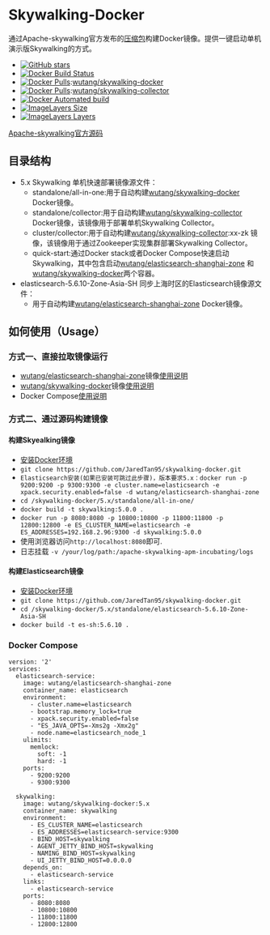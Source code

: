 # Skywalking-Docker
通过Apache-skywalking官方发布的[压缩包](https://skywalking.incubator.apache.org/)构建Docker镜像。提供一键启动单机演示版Skywalking的方式。

- [![GitHub stars](https://img.shields.io/github/stars/JaredTan95/skywalking-docker.svg?style=for-the-badge&label=Stars&logo=github)](https://github.com/JaredTan95/skywalking-docker)
- [![Docker Build Status](https://img.shields.io/docker/build/wutang/skywalking-docker.svg)](https://hub.docker.com/r/wutang/skywalking-docker/)
- [![Docker Pulls](https://img.shields.io/docker/pulls/wutang/skywalking-docker.svg)](https://hub.docker.com/r/wutang/skywalking-docker/):[wutang/skywalking-docker](https://hub.docker.com/r/wutang/skywalking-docker/)
- [![Docker Pulls](https://img.shields.io/docker/pulls/wutang/skywalking-collector.svg)](https://hub.docker.com/r/wutang/skywalking-collector/):[wutang/skywalking-collector](https://hub.docker.com/r/wutang/skywalking-collector/)
- [![Docker Automated build](https://img.shields.io/docker/automated/wutang/skywalking-docker.svg)](https://hub.docker.com/r/wutang/skywalking-docker/builds/)
- [![ImageLayers Size](https://img.shields.io/imagelayers/image-size/wutang/skywalking-docker/latest.svg)](https://hub.docker.com/r/wutang/skywalking-docker/)
- [![ImageLayers Layers](https://img.shields.io/imagelayers/layers/wutang/skywalking-docker/latest.svg)](https://hub.docker.com/r/wutang/skywalking-docker/)

[Apache-skywalking官方源码](https://github.com/apache/incubator-skywalking/)

## 目录结构

- 5.x Skywalking 单机快速部署镜像源文件：
	- standalone/all-in-one:用于自动构建[wutang/skywalking-docker](https://hub.docker.com/r/wutang/skywalking-docker/) Docker镜像。
	- standalone/collector:用于自动构建[wutang/skywalking-collector](https://hub.docker.com/r/wutang/skywalking-collector/) Docker镜像，该镜像用于部署单机Skywalking Collector。
	- cluster/collector:用于自动构建[wutang/skywalking-collector](https://hub.docker.com/r/wutang/skywalking-collector/):xx-zk 镜像，该镜像用于通过Zookeeper实现集群部署Skywalking Collector。
	- quick-start:通过Docker stack或者Docker Compose快速启动Skywalking，其中包含启动[wutang/elasticsearch-shanghai-zone](https://hub.docker.com/r/wutang/elasticsearch-shanghai-zone/) 和[wutang/skywalking-docker](https://hub.docker.com/r/wutang/skywalking-docker/)两个容器。
- elasticsearch-5.6.10-Zone-Asia-SH 同步上海时区的Elasticsearch镜像源文件：
	- 用于自动构建[wutang/elasticsearch-shanghai-zone](https://hub.docker.com/r/wutang/elasticsearch-shanghai-zone/) Docker镜像。

## 如何使用（Usage）


### 方式一、直接拉取镜像运行
- [wutang/elasticsearch-shanghai-zone](https://hub.docker.com/r/wutang/elasticsearch-shanghai-zone/)镜像[使用说明](elasticsearch-5.6.10-Zone-Asia-SH/README.md)
- [wutang/skywalking-docker](https://hub.docker.com/r/wutang/skywalking-docker/)镜像[使用说明](5.x/standalone/all-in-one/README.md)
- Docker Compose[使用说明](../5.x/quick-start/README.md)

### 方式二、通过源码构建镜像

#### 构建Skyealking镜像
- [安装Docker环境](https://www.docker.com/community-edition#/overview)
- ```git clone https://github.com/JaredTan95/skywalking-docker.git```
- ```Elasticsearch安装(如果已安装可跳过此步骤)，版本要求5.x：docker run -p 9200:9200 -p 9300:9300 -e cluster.name=elasticsearch -e xpack.security.enabled=false -d wutang/elasticsearch-shanghai-zone```
- ```cd /skywalking-docker/5.x/standalone/all-in-one/```
- ```docker build -t skywalking:5.0.0 .```
- ```docker run -p 8080:8080 -p 10800:10800 -p 11800:11800 -p 12800:12800 -e ES_CLUSTER_NAME=elasticsearch -e ES_ADDRESSES=192.168.2.96:9300 -d skywalking:5.0.0```
- 使用浏览器访问```http://localhost:8080```即可.
- 日志挂载 ```-v /your/log/path:/apache-skywalking-apm-incubating/logs```

#### 构建Elasticsearch镜像
- [安装Docker环境](https://www.docker.com/community-edition#/overview)
- ```git clone https://github.com/JaredTan95/skywalking-docker.git```
- ```cd /skywalking-docker/5.x/standalone/elasticsearch-5.6.10-Zone-Asia-SH```
- ```docker build -t es-sh:5.6.10 .```

### Docker Compose
```
version: '2'
services:
  elasticsearch-service:
    image: wutang/elasticsearch-shanghai-zone
    container_name: elasticsearch
    environment:
      - cluster.name=elasticsearch
      - bootstrap.memory_lock=true
      - xpack.security.enabled=false
      - "ES_JAVA_OPTS=-Xms2g -Xmx2g"
      - node.name=elasticsearch_node_1
    ulimits:
      memlock:
        soft: -1
        hard: -1
    ports:
      - 9200:9200
      - 9300:9300
  
  skywalking:
    image: wutang/skywalking-docker:5.x
    container_name: skywalking
    environment:
      - ES_CLUSTER_NAME=elasticsearch
      - ES_ADDRESSES=elasticsearch-service:9300
      - BIND_HOST=skywalking
      - AGENT_JETTY_BIND_HOST=skywalking
      - NAMING_BIND_HOST=skywalking
      - UI_JETTY_BIND_HOST=0.0.0.0
    depends_on:
      - elasticsearch-service
    links:
      - elasticsearch-service
    ports:
      - 8080:8080
      - 10800:10800
      - 11800:11800
      - 12800:12800
```
